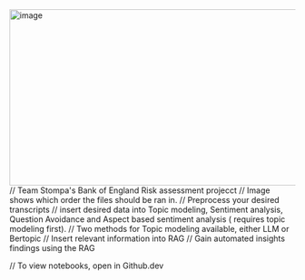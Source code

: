 <img width="1273" height="311" alt="image" src="https://github.com/user-attachments/assets/1ab3ae97-85e2-4bef-9280-f4410168cea2" />
// Team Stompa's Bank of England Risk assessment projecct
// Image shows which order the files should be ran in.
// Preprocess your desired transcripts
// insert desired data into Topic modeling, Sentiment analysis, Question Avoidance and Aspect based sentiment analysis ( requires topic modeling first).
// Two  methods for Topic modeling available, either LLM or Bertopic
// Insert relevant information into RAG
// Gain automated insights findings using the RAG

// To view notebooks, open in Github.dev

